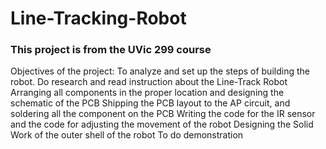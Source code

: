 # Line-Tracking-Robot
### This project is from the UVic 299 course ###

Objectives of the project:
To analyze and set up the steps of building the robot.
Do research and read instruction about the Line-Track Robot 
Arranging all components in the proper location and  designing the schematic of the PCB 
Shipping the PCB layout to the AP circuit, and soldering all the component on the PCB
Writing the code for the IR sensor and the code for adjusting the movement of the robot
Designing the Solid Work of the outer shell of the robot
To do demonstration
